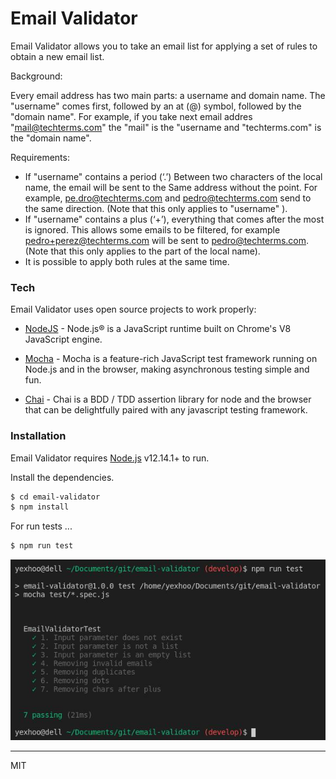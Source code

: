 # Email Validator


Email Validator allows you to take an email list for applying a set of rules to obtain a new email list.

Background:

Every email address has two main parts: a username and domain name. The "username" comes first, followed by an at (@) symbol, followed by the "domain name". For example, if you take next email addres "mail@techterms.com" the "mail" is the "username and "techterms.com" is the "domain name".

Requirements:

- If "username" contains a period (‘.’) Between two characters of the local name, the email will be sent to the
Same address without the point. For example, pe.dro@techterms.com and pedro@techterms.com send to
the same direction. (Note that this only applies to "username" ).
- If "username" contains a plus (‘+’), everything that comes after the most is ignored.
This allows some emails to be filtered, for example pedro+perez@techterms.com will be
sent to pedro@techterms.com. (Note that this only applies to the part of the local name).
- It is possible to apply both rules at the same time.



### Tech

Email Validator uses open source projects to work properly:

* [NodeJS](https://nodejs.org/en/) - Node.js® is a JavaScript runtime built on Chrome's V8 JavaScript engine.

* [Mocha](https://mochajs.org/) - Mocha is a feature-rich JavaScript test framework running on Node.js and in the browser, making asynchronous testing simple and fun.

* [Chai](https://www.chaijs.com/) - Chai is a BDD / TDD assertion library for node and the browser that can be delightfully paired with any javascript testing framework.

### Installation

Email Validator requires [Node.js](https://nodejs.org/) v12.14.1+ to run.

Install the dependencies.

```sh
$ cd email-validator
$ npm install
```

For run tests ...

```sh
$ npm run test
```

![image info](./resources/npm-run-test.jpg)



----

MIT